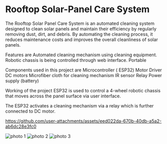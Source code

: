 # Rooftop Solar-Panel Care System
The Rooftop Solar Panel Care System is an automated cleaning system designed to clean solar panels and maintain their efficiency by regularly removing dust, dirt, and debris. By automating the cleaning process, it reduces maintenance costs and improves the overall cleanliness of solar panels.

Features are
Automated cleaning mechanism using cleaning equipment.
Robotic chassis is being controlled through web interface.
Portable


Components used in this project are
Microcontroller ( ESP32)
Motor Driver
DC motors
Microfiber cloth for cleaning mechanism
IR sensor
Relay
Power supply (battery)

Working of the project 
ESP32 is used to control a 4-wheel robotic chassis that moves across the panel surface via user interface. 

The ESP32 activates a cleaning mechanism via a relay which is further connected to DC motor.

https://github.com/user-attachments/assets/eed022da-670b-40db-a5a2-ab6dc28e3fc0


![photo 1](https://github.com/user-attachments/assets/6c0d64d2-2d70-4a90-a66e-678df6917754)
![photo 2](https://github.com/user-attachments/assets/8ea07bc5-279d-44f9-a7c0-a370f6cb2175)
![photo 3](https://github.com/user-attachments/assets/01444a6b-e906-4361-95ae-e6a6ca5f2b56)
